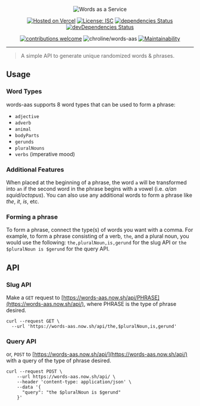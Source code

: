 <div align="center">

![Words as a Service](https://raw.githubusercontent.com/chroline/words-aas/main/title.svg)

[![Hosted on Vercel](https://badgen.net/badge/%E2%96%B2%20Hosted%20on/Vercel/black)](https://vercel.com)
[![License: ISC](https://img.shields.io/badge/License-ISC-blue.svg)](https://opensource.org/licenses/ISC)
[![dependencies Status](https://david-dm.org/chroline/words-aas/status.svg)](https://david-dm.org/chroline/words-aas)
[![devDependencies Status](https://david-dm.org/chroline/words-aas/dev-status.svg)](https://david-dm.org/chroline/words-aas?type=dev)

[![contributions welcome](https://img.shields.io/badge/contributions-welcome-brightgreen.svg?style=flat)](https://github.com/chroline/words-aas/issues)
![chroline/words-aas](https://badgen.net/github/last-commit/chroline/words-aas/main)
[![Maintainability](https://api.codeclimate.com/v1/badges/913d463015f91a452b70/maintainability)](https://codeclimate.com/github/chroline/words-aas/maintainability)

</div>

---

> A simple API to generate unique randomized words & phrases.

## Usage

### Word Types

words-aas supports 8 word types that can be used to form a phrase:

- `adjective`
- `adverb`
- `animal`
- `bodyParts`
- `gerunds`
- `pluralNouns`
- `verbs` (imperative mood)

### Additional Features

When placed at the beginning of a phrase, the word `a` will be transformed into `an` if the second word in the phrase begins with a vowel (i.e. _a/an squid/octopus_). You can also use any additional words to form a phrase like _the_, _it_, _is_, etc.

### Forming a phrase

To form a phrase, connect the type(s) of words you want with a comma. For example, to form a phrase consisting of a verb, `the`, and a plural noun, you would use the following:
`the,pluralNoun,is,gerund` for the slug API or `the $pluralNoun is $gerund` for the query API.

## API

### Slug API

Make a `GET` request to [https://words-aas.now.sh/api/PHRASE](https://words-aas.now.sh/api/), where PHRASE is the type of phrase desired.

```shell script
curl --request GET \
  --url 'https://words-aas.now.sh/api/the,$pluralNoun,is,gerund'
```

### Query API

or, `POST` to [https://words-aas.now.sh/api/](https://words-aas.now.sh/api/) with a query of the type of phrase desired.

```shell script
curl --request POST \
    --url https://words-aas.now.sh/api/ \
    --header 'content-type: application/json' \
    --data '{
  	  "query": "the $pluralNoun is $gerund"
    }'
```
